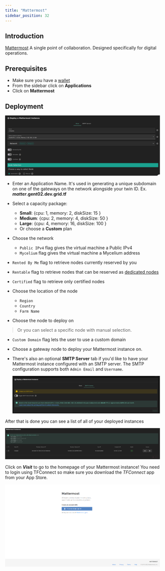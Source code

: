 ```yaml
---
title: "Mattermost"
sidebar_position: 32
---
```


## Introduction

[Mattermost](https://mattermost.com/) A single point of collaboration. Designed specifically for digital operations.

## Prerequisites

- Make sure you have a [wallet](../wallet_connector.md)
- From the sidebar click on **Applications**
- Click on **Mattermost**

## Deployment

![](./img/solutions_mattermost.png)

- Enter an Application Name. It's used in generating a unique subdomain on one of the gateways on the network alongside your twin ID. Ex. ***matter*.gent02.dev.grid.tf**

- Select a capacity package:
    - **Small**: \{cpu: 1, memory: 2, diskSize: 15 \}
    - **Medium**: \{cpu: 2, memory: 4, diskSize: 50 \}
    - **Large**: \{cpu: 4, memory: 16, diskSize: 100 \}
    - Or choose a **Custom** plan
- Choose the network
   - `Public IPv4` flag gives the virtual machine a Public IPv4
   - `Mycelium` flag gives the virtual machine a Mycelium address
- `Rented By Me` flag to retrieve nodes currently reserved by you
- `Rentable` flag to retrieve nodes that can be reserved as [dedicated nodes](../deploy/node_finder.md#dedicated-nodes)
- `Certified` flag to retrieve only certified nodes 
- Choose the location of the node
   - `Region`
   - `Country`
   - `Farm Name`

- Choose the node to deploy on
> Or you can select a specific node with manual selection.
- `Custom Domain` flag lets the user to use a custom domain
- Choose a gateway node to deploy your Mattermost instance on.


- There's also an optional **SMTP Server** tab if you'd like to have your Mattermost instance configured with an SMTP server. The SMTP configuration supports both `Admin Email` and `Username`.

   ![](./img/mattermost3.png)

After that is done you can see a list of all of your deployed instances

![](./img/mattermost4.png)

Click on ***Visit*** to go to the homepage of your Mattermost instance! You need to login using TFConnect so make sure you download the *TFConnect* app from your App Store.

![](./img/mattermost5.png)
